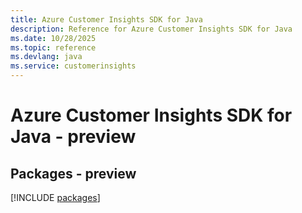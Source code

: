```yaml
---
title: Azure Customer Insights SDK for Java
description: Reference for Azure Customer Insights SDK for Java
ms.date: 10/28/2025
ms.topic: reference
ms.devlang: java
ms.service: customerinsights
---
```

# Azure Customer Insights SDK for Java - preview
## Packages - preview
[!INCLUDE [packages](customer-insights-index.md)]